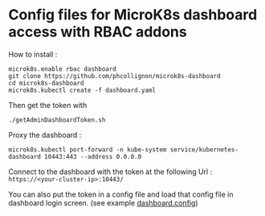 # Config files for MicroK8s dashboard access with RBAC addons 

How to install :

```
microk8s.enable rbac dashboard
git clone https://github.com/phcollignon/microk8s-dashboard
cd microk8s-dashboard
microk8s.kubectl create -f dashboard.yaml
``` 

Then get the token with 

```
./getAdminDashboardToken.sh
```

Proxy the dashboard :
```
microk8s.kubectl port-forward -n kube-system service/kubernetes-dashboard 10443:443 --address 0.0.0.0
```

Connect to the dashboard with the token at the following Url :
`https://<your-cluster-ip>:10443/`

You can also put the token in a config file and load that config file in dashboard login screen. (see example [dashboard.config](dashboard.config))
